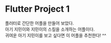 # Flutter Project 1
플러터로 간단한 어플을 만들어 보았다. <br/>
아기 지민이와 지민이의 스킬을 소개하는 어플이다. <br/>
귀여운 아기 지민이를 보고 싶다면 이 어플을 추천한다! ^^ 

